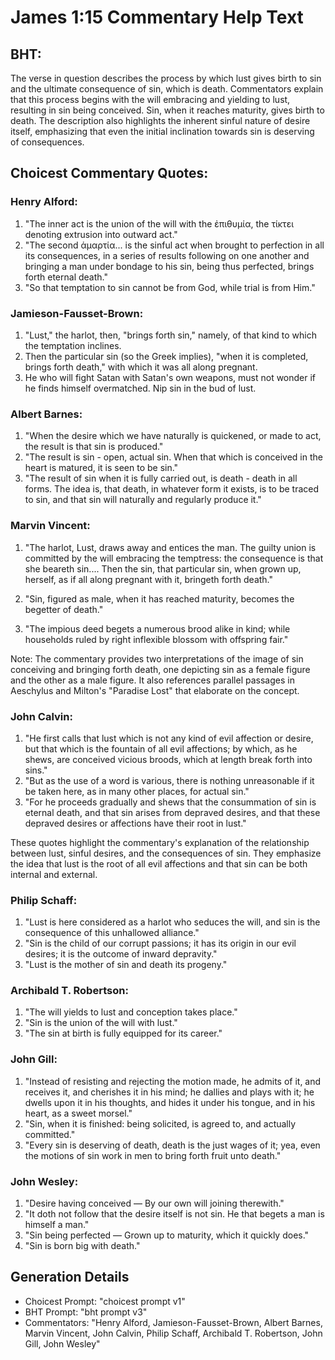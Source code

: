 # James 1:15 Commentary Help Text

## BHT:
The verse in question describes the process by which lust gives birth to sin and the ultimate consequence of sin, which is death. Commentators explain that this process begins with the will embracing and yielding to lust, resulting in sin being conceived. Sin, when it reaches maturity, gives birth to death. The description also highlights the inherent sinful nature of desire itself, emphasizing that even the initial inclination towards sin is deserving of consequences.

## Choicest Commentary Quotes:
### Henry Alford:
1. "The inner act is the union of the will with the ἐπιθυμία, the τίκτει denoting extrusion into outward act."
2. "The second ἁμαρτία... is the sinful act when brought to perfection in all its consequences, in a series of results following on one another and bringing a man under bondage to his sin, being thus perfected, brings forth eternal death."
3. "So that temptation to sin cannot be from God, while trial is from Him."

### Jamieson-Fausset-Brown:
1. "Lust," the harlot, then, "brings forth sin," namely, of that kind to which the temptation inclines.
2. Then the particular sin (so the Greek implies), "when it is completed, brings forth death," with which it was all along pregnant.
3. He who will fight Satan with Satan's own weapons, must not wonder if he finds himself overmatched. Nip sin in the bud of lust.

### Albert Barnes:
1. "When the desire which we have naturally is quickened, or made to act, the result is that sin is produced."
2. "The result is sin - open, actual sin. When that which is conceived in the heart is matured, it is seen to be sin."
3. "The result of sin when it is fully carried out, is death - death in all forms. The idea is, that death, in whatever form it exists, is to be traced to sin, and that sin will naturally and regularly produce it."

### Marvin Vincent:
1. "The harlot, Lust, draws away and entices the man. The guilty union is committed by the will embracing the temptress: the consequence is that she beareth sin.... Then the sin, that particular sin, when grown up, herself, as if all along pregnant with it, bringeth forth death."

2. "Sin, figured as male, when it has reached maturity, becomes the begetter of death."

3. "The impious deed begets a numerous brood alike in kind; while households ruled by right inflexible blossom with offspring fair."

Note: The commentary provides two interpretations of the image of sin conceiving and bringing forth death, one depicting sin as a female figure and the other as a male figure. It also references parallel passages in Aeschylus and Milton's "Paradise Lost" that elaborate on the concept.

### John Calvin:
1. "He first calls that lust which is not any kind of evil affection or desire, but that which is the fountain of all evil affections; by which, as he shews, are conceived vicious broods, which at length break forth into sins."
2. "But as the use of a word is various, there is nothing unreasonable if it be taken here, as in many other places, for actual sin."
3. "For he proceeds gradually and shews that the consummation of sin is eternal death, and that sin arises from depraved desires, and that these depraved desires or affections have their root in lust."

These quotes highlight the commentary's explanation of the relationship between lust, sinful desires, and the consequences of sin. They emphasize the idea that lust is the root of all evil affections and that sin can be both internal and external.

### Philip Schaff:
1. "Lust is here considered as a harlot who seduces the will, and sin is the consequence of this unhallowed alliance." 
2. "Sin is the child of our corrupt passions; it has its origin in our evil desires; it is the outcome of inward depravity." 
3. "Lust is the mother of sin and death its progeny."

### Archibald T. Robertson:
1. "The will yields to lust and conception takes place." 
2. "Sin is the union of the will with lust." 
3. "The sin at birth is fully equipped for its career."

### John Gill:
1. "Instead of resisting and rejecting the motion made, he admits of it, and receives it, and cherishes it in his mind; he dallies and plays with it; he dwells upon it in his thoughts, and hides it under his tongue, and in his heart, as a sweet morsel." 
2. "Sin, when it is finished: being solicited, is agreed to, and actually committed." 
3. "Every sin is deserving of death, death is the just wages of it; yea, even the motions of sin work in men to bring forth fruit unto death."

### John Wesley:
1. "Desire having conceived — By our own will joining therewith." 
2. "It doth not follow that the desire itself is not sin. He that begets a man is himself a man."
3. "Sin being perfected — Grown up to maturity, which it quickly does."
4. "Sin is born big with death."


## Generation Details
- Choicest Prompt: "choicest prompt v1"
- BHT Prompt: "bht prompt v3"
- Commentators: "Henry Alford, Jamieson-Fausset-Brown, Albert Barnes, Marvin Vincent, John Calvin, Philip Schaff, Archibald T. Robertson, John Gill, John Wesley"
